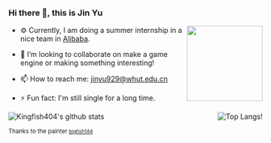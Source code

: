 ### Hi there 👋, this is Jin Yu

<img align="right" width="150px"  src="https://i.loli.net/2021/07/31/zlbHupS9nQ7a3fJ.jpg" >

- ⚙️ Currently, I am doing a summer internship in a nice team in [Alibaba](https://github.com/alibaba/).

- 👯 I’m looking to collaborate on make a game engine or making something interesting!  

- 📫 How to reach me: [jinyu929@whut.edu.cn](jinyu929@whut.edu.cn)

- ⚡ Fun fact: I'm still single for a long time.

![Kingfish404's github stats](https://github-readme-stats.vercel.app/api?username=kingfish404&hide=issues&hide_rank=true)
<img align='right' src="https://github-readme-stats.vercel.app/api/top-langs/?username=kingfish404&layout=compact&custom_title=Most-Used-Langs-In-Github" alt="Top Langs!">

 <small >Thanks to the painter <a href="https://github.com/bigfish144"><small>bigfish144</small></a></small>
